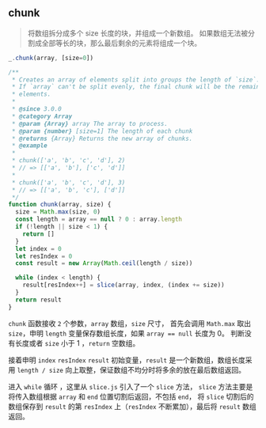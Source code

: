 
## chunk

> 将数组拆分成多个 size 长度的块，并组成一个新数组。 如果数组无法被分割成全部等长的块，那么最后剩余的元素将组成一个块。

```js
_.chunk(array, [size=0])
```

```js
/**
 * Creates an array of elements split into groups the length of `size`.
 * If `array` can't be split evenly, the final chunk will be the remaining
 * elements.
 *
 * @since 3.0.0
 * @category Array
 * @param {Array} array The array to process.
 * @param {number} [size=1] The length of each chunk
 * @returns {Array} Returns the new array of chunks.
 * @example
 *
 * chunk(['a', 'b', 'c', 'd'], 2)
 * // => [['a', 'b'], ['c', 'd']]
 *
 * chunk(['a', 'b', 'c', 'd'], 3)
 * // => [['a', 'b', 'c'], ['d']]
 */
function chunk(array, size) {
  size = Math.max(size, 0)
  const length = array == null ? 0 : array.length
  if (!length || size < 1) {
    return []
  }
  let index = 0
  let resIndex = 0
  const result = new Array(Math.ceil(length / size))

  while (index < length) {
    result[resIndex++] = slice(array, index, (index += size))
  }
  return result
}
```

`chunk` 函数接收 `2` 个参数，`array` 数组，`size` 尺寸，
首先会调用 `Math.max` 取出 `size`，申明 `length` 变量保存数组长度，如果 `array == null` 长度为 0。
判断没有长度或者 `size` 小于 1 ，`return` 空数组。

接着申明 `index` `resIndex` `result` 初始变量，`result` 是一个新数组，数组长度采用 `length / size` 向上取整，保证数组不均分时将多余的放在最后数组返回。

进入 `while` 循环 ，这里从 `slice.js` 引入了一个 `slice` 方法，
`slice` 方法主要是将传入数组根据 `array` 和 `end` 位置切割后返回，不包括 `end`， 将 `slice` 切割后的数组保存到 `result` 的第 `resIndex` 上（`resIndex` 不断累加），最后将 `result` 数组返回。
